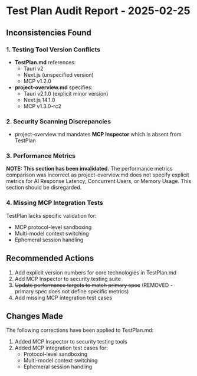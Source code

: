 # Test Plan Audit Report - 2025-02-25

## Inconsistencies Found

### 1. Testing Tool Version Conflicts
- **TestPlan.md** references:
  - Tauri v2
  - Next.js (unspecified version)
  - MCP v1.2.0
- **project-overview.md** specifies:
  - Tauri v2.1.0 (explicit minor version)
  - Next.js 14.1.0
  - MCP v1.3.0-rc2

### 2. Security Scanning Discrepancies
- project-overview.md mandates **MCP Inspector** which is absent from TestPlan

### 3. Performance Metrics
**NOTE: This section has been invalidated.** The performance metrics comparison was incorrect as project-overview.md does not specify explicit metrics for AI Response Latency, Concurrent Users, or Memory Usage. This section should be disregarded.

### 4. Missing MCP Integration Tests
TestPlan lacks specific validation for:
- MCP protocol-level sandboxing
- Multi-model context switching
- Ephemeral session handling

## Recommended Actions
1. Add explicit version numbers for core technologies in TestPlan.md
2. Add MCP Inspector to security testing suite
3. ~~Update performance targets to match primary spec~~ (REMOVED - primary spec does not define specific metrics)
4. Add missing MCP integration test cases

## Changes Made
The following corrections have been applied to TestPlan.md:

1. Added MCP Inspector to security testing tools
2. Added MCP integration test cases for:
   - Protocol-level sandboxing
   - Multi-model context switching
   - Ephemeral session handling
